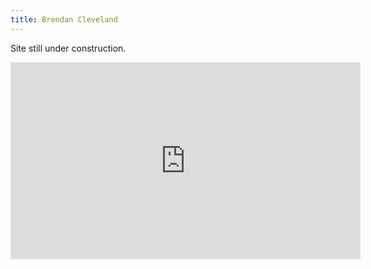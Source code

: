 ```yaml
---
title: Brendan Cleveland
---
```

Site still under construction.
<iframe width="560" height="315" src="https://www.youtube.com/embed/2wnRtRpUI6s" frameborder="0" allow="autoplay; encrypted-media" allowfullscreen></iframe> 
